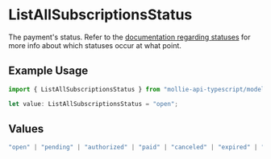 # ListAllSubscriptionsStatus

The payment's status. Refer to the [documentation regarding statuses](https://docs.mollie.com/docs/status-change#/) for more info about which
statuses occur at what point.

## Example Usage

```typescript
import { ListAllSubscriptionsStatus } from "mollie-api-typescript/models/operations";

let value: ListAllSubscriptionsStatus = "open";
```

## Values

```typescript
"open" | "pending" | "authorized" | "paid" | "canceled" | "expired" | "failed"
```